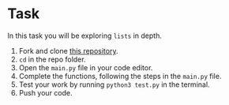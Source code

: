 # Task

In this task you will be exploring `lists` in depth.

1. Fork and clone [this repository](https://github.com/JoinCODED/TASK-Python-Lists.git).
2. `cd` in the repo folder.
3. Open the `main.py` file in your code editor.
4. Complete the functions, following the steps in the `main.py` file.
5. Test your work by running `python3 test.py` in the terminal.
6. Push your code.
